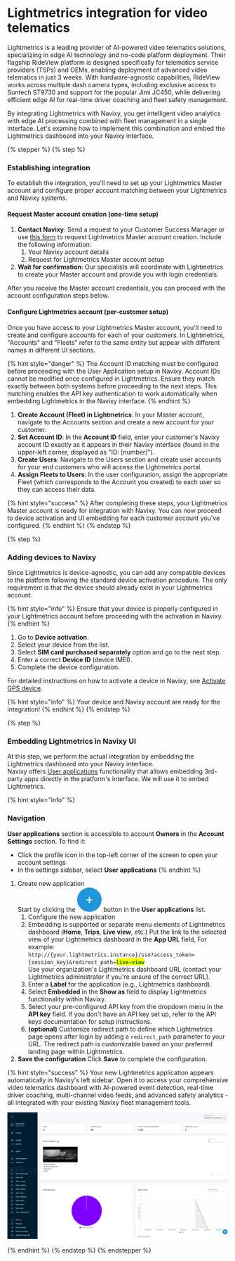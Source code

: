# Lightmetrics integration for video telematics

Lightmetrics is a leading provider of AI-powered video telematics solutions, specializing in edge AI technology and no-code platform deployment. Their flagship RideView platform is designed specifically for telematics service providers (TSPs) and OEMs, enabling deployment of advanced video telematics in just 3 weeks. With hardware-agnostic capabilities, RideView works across multiple dash camera types, including exclusive access to Suntech ST9730 and support for the popular Jimi JC450, while delivering efficient edge AI for real-time driver coaching and fleet safety management.

By integrating Lightmetrics with Navixy, you get intelligent video analytics with edge AI processing combined with fleet management in a single interface. Let's examine how to implement this combination and embed the Lightmetrics dashboard into your Navixy interface.

{% stepper %}
{% step %}
### Establishing integration

To establish the integration, you'll need to set up your Lightmetrics Master account and configure proper account matching between your Lightmetrics and Navixy systems.

#### Request Master account creation (one-time setup)

1. **Contact Navixy**: Send a request to your Customer Success Manager or use [this form](https://www.navixy.com/contact/) to request Lightmetrics Master account creation. Include the following information:
   1. Your Navixy account details
   2. Request for Lightmetrics Master account setup
2. **Wait for confirmation**: Our specialists will coordinate with Lightmetrics to create your Master account and provide you with login credentials.

After you receive the Master account credentials, you can proceed with the account configuration steps below.

#### Configure Lightmetrics account (per-customer setup)

Once you have access to your Lightmetrics Master account, you'll need to create and configure accounts for each of your customers. In Lightmetrics, "Accounts" and "Fleets" refer to the same entity but appear with different names in different UI sections.

{% hint style="danger" %}
The Account ID matching must be configured before proceeding with the User Application setup in Navixy. Account IDs cannot be modified once configured in Lightmetrics. Ensure they match exactly between both systems before proceeding to the next steps. This matching enables the API key authentication to work automatically when embedding Lightmetrics in the Navixy interface.
{% endhint %}

1. **Create Account (Fleet) in Lightmetrics**: In your Master account, navigate to the Accounts section and create a new account for your customer.
2. **Set Account ID**: In the **Account ID** field, enter your customer's Navixy account ID exactly as it appears in their Navixy interface (found in the upper-left corner, displayed as "ID: \[number]").
3. **Create Users**: Navigate to the Users section and create user accounts for your end customers who will access the Lightmetrics portal.
4. **Assign Fleets to Users**: In the user configuration, assign the appropriate Fleet (which corresponds to the Account you created) to each user so they can access their data.

{% hint style="success" %}
After completing these steps, your Lightmetrics Master account is ready for integration with Navixy. You can now proceed to device activation and UI embedding for each customer account you've configured.
{% endhint %}
{% endstep %}

{% step %}
### Adding devices to Navixy

Since Lightmetrics is device-agnostic, you can add any compatible devices to the platform following the standard device activation procedure. The only requirement is that the device should already exist in your Lightmetrics account.

{% hint style="info" %}
Ensure that your device is properly configured in your Lightmetrics account before proceeding with the activation in Navixy.
{% endhint %}

1. Go to **Device activation**.
2. Select your device from the list.
3. Select **SIM card purchased separately** option and go to the next step.
4. Enter a correct **Device ID** (device IMEI).
5. Complete the device configuration.

For detailed instructions on how to activate a device in Navixy, see [Activate GPS device](../quick-start/activate-gps-device.md).

{% hint style="info" %}
Your device and Navixy account are ready for the integration!
{% endhint %}
{% endstep %}

{% step %}
### Embedding Lightmetrics in Navixy UI

At this step, we perform the actual integration by embedding the Lightmetrics dashboard into your Navixy interface.\
Navixy offers [User applications](../account/user-applications/) functionality that allows embedding 3rd-party apps directly in the platform's interface. We will use it to embed Lightmetrics.

{% hint style="info" %}
### **Navigation**&#x20;

**User applications** section is accessible to account **Owners** in the **Account Settings** section. To find it:

* Click the profile icon in the top-left corner of the screen to open your account settings
* In the settings sidebar, select **User applications**
{% endhint %}

1. Create new application\
   Start by clicking the <img src="attachments/5c189486-fbcd-47f6-ae65-953cb70ff9b2" alt="chrome_py0qhiu5p8.webp" data-size="line"> button in the **User applications** list.
   1. Configure the new application
   2. Embedding is supported or separate menu elements of Lightmetrics dashboard (**Home**, **Trips**, **Live view**, etc.) Put the link to the selected view of your Lightmetrics dashboard in the **App URL** field, For example:\
      `http://{your.lightmetrics.instance}/sso?access_token={session_key}&redirect_path=`<mark style="color:green;">**`live-view`**</mark>\
      Use your organization's Lightmetrics dashboard URL (contact your Lightmetrics administrator if you're unsure of the correct URL).
   3. Enter a **Label** for the application (e.g., Lightmetrics dashboard).
   4. Select **Embedded** in the **Show as** field to display Lightmetrics functionality within Navixy.
   5. Select your pre-configured API key from the dropdown menu in the **API key** field. If you don't have an API key set up, refer to the API keys documentation for setup instructions.
   6. **(optional)** Customize redirect path to define which Lightmetrics page opens after login by adding a `redirect_path` parameter to your URL. The redirect path is customizable based on your preferred landing page within Lightmetrics.
2. **Save the configuration** Click **Save** to complete the configuration.

{% hint style="success" %}
Your new Lightmetrics application appears automatically in Navixy's left sidebar. Open it to access your comprehensive video telematics dashboard with AI-powered event detection, real-time driver coaching, multi-channel video feeds, and advanced safety analytics - all integrated with your existing Navixy fleet management tools.

<p align="center"><img src="../../.gitbook/assets/image (8).png" alt=""></p>
{% endhint %}
{% endstep %}
{% endstepper %}

